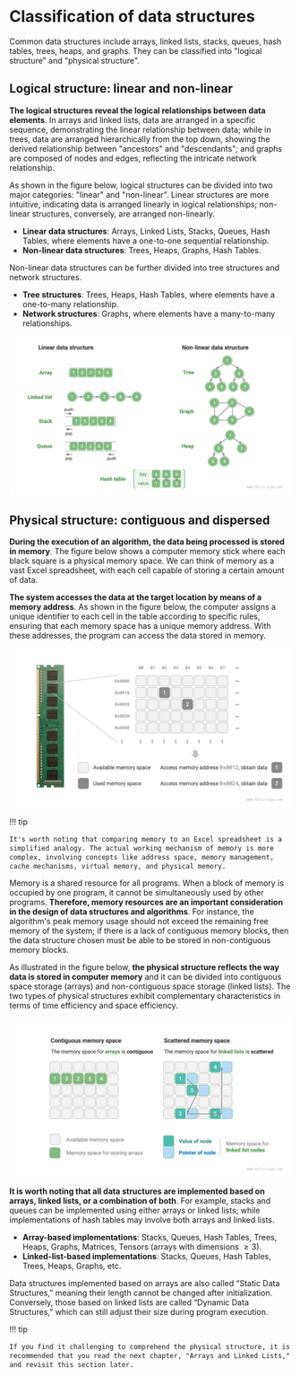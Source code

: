 # Classification of data structures

Common data structures include arrays, linked lists, stacks, queues, hash tables, trees, heaps, and graphs. They can be classified into "logical structure" and "physical structure".

## Logical structure: linear and non-linear

**The logical structures reveal the logical relationships between data elements**. In arrays and linked lists, data are arranged in a specific sequence, demonstrating the linear relationship between data; while in trees, data are arranged hierarchically from the top down, showing the derived relationship between "ancestors" and "descendants"; and graphs are composed of nodes and edges, reflecting the intricate network relationship.

As shown in the figure below, logical structures can be divided into two major categories: "linear" and "non-linear". Linear structures are more intuitive, indicating data is arranged linearly in logical relationships; non-linear structures, conversely, are arranged non-linearly.

- **Linear data structures**: Arrays, Linked Lists, Stacks, Queues, Hash Tables, where elements have a one-to-one sequential relationship.
- **Non-linear data structures**: Trees, Heaps, Graphs, Hash Tables.

Non-linear data structures can be further divided into tree structures and network structures.

- **Tree structures**: Trees, Heaps, Hash Tables, where elements have a one-to-many relationship.
- **Network structures**: Graphs, where elements have a many-to-many relationships.

![Linear and non-linear data structures](classification_of_data_structure.assets/classification_logic_structure.png)

## Physical structure: contiguous and dispersed

**During the execution of an algorithm, the data being processed is stored in memory**. The figure below shows a computer memory stick where each black square is a physical memory space. We can think of memory as a vast Excel spreadsheet, with each cell capable of storing a certain amount of data.

**The system accesses the data at the target location by means of a memory address**. As shown in the figure below, the computer assigns a unique identifier to each cell in the table according to specific rules, ensuring that each memory space has a unique memory address. With these addresses, the program can access the data stored in memory.

![Memory stick, memory spaces, memory addresses](classification_of_data_structure.assets/computer_memory_location.png)

!!! tip

    It's worth noting that comparing memory to an Excel spreadsheet is a simplified analogy. The actual working mechanism of memory is more complex, involving concepts like address space, memory management, cache mechanisms, virtual memory, and physical memory.

Memory is a shared resource for all programs. When a block of memory is occupied by one program, it cannot be simultaneously used by other programs. **Therefore, memory resources are an important consideration in the design of data structures and algorithms**. For instance, the algorithm's peak memory usage should not exceed the remaining free memory of the system; if there is a lack of contiguous memory blocks, then the data structure chosen must be able to be stored in non-contiguous memory blocks.

As illustrated in the figure below, **the physical structure reflects the way data is stored in computer memory** and it can be divided into contiguous space storage (arrays) and non-contiguous space storage (linked lists). The two types of physical structures exhibit complementary characteristics in terms of time efficiency and space efficiency.

![Contiguous space storage and dispersed space storage](classification_of_data_structure.assets/classification_phisical_structure.png)

**It is worth noting that all data structures are implemented based on arrays, linked lists, or a combination of both**. For example, stacks and queues can be implemented using either arrays or linked lists; while implementations of hash tables may involve both arrays and linked lists.

- **Array-based implementations**: Stacks, Queues, Hash Tables, Trees, Heaps, Graphs, Matrices, Tensors (arrays with dimensions $\geq 3$).
- **Linked-list-based implementations**: Stacks, Queues, Hash Tables, Trees, Heaps, Graphs, etc.

Data structures implemented based on arrays are also called “Static Data Structures,” meaning their length cannot be changed after initialization. Conversely, those based on linked lists are called “Dynamic Data Structures,” which can still adjust their size during program execution.

!!! tip

    If you find it challenging to comprehend the physical structure, it is recommended that you read the next chapter, "Arrays and Linked Lists," and revisit this section later.
